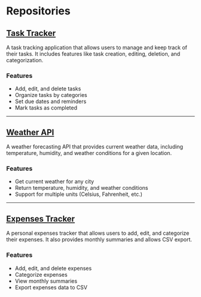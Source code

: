 # Repositories

## [Task Tracker](https://github.com/jmsjcmc/Task-Tracker)
A task tracking application that allows users to manage and keep track of their tasks. It includes features like task creation, editing, deletion, and categorization.

### Features
- Add, edit, and delete tasks
- Organize tasks by categories
- Set due dates and reminders
- Mark tasks as completed

---

## [Weather API](https://github.com/jmsjcmc/Weather-API)
A weather forecasting API that provides current weather data, including temperature, humidity, and weather conditions for a given location.

### Features
- Get current weather for any city
- Return temperature, humidity, and weather conditions
- Support for multiple units (Celsius, Fahrenheit, etc.)

---

## [Expenses Tracker](https://github.com/jmsjcmc/Expense-Tracker)
A personal expenses tracker that allows users to add, edit, and categorize their expenses. It also provides monthly summaries and allows CSV export.

### Features
- Add, edit, and delete expenses
- Categorize expenses
- View monthly summaries
- Export expenses data to CSV
